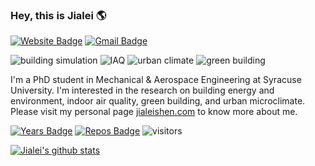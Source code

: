 ### Hey, this is Jialei :earth_americas: 

[![Website Badge](https://img.shields.io/badge/-jialeishen.com-47CCCC?style=flat&logo=Google-Chrome&logoColor=white&link=http://jialeishen.com)](http://jialeishen.com)
[![Gmail Badge](https://img.shields.io/badge/-jshen20@syr.edu-00a2ed?style=flat&logo=mail&logoColor=white&link=mailto:jshen20@syr.edu)](mailto:jshen20@syr.edu)

![building simulation](https://img.shields.io/badge/-building%20simulation-gray) ![IAQ](https://img.shields.io/badge/-IAQ-gray) ![urban climate](https://img.shields.io/badge/-urban%20climate-gray) ![green building](https://img.shields.io/badge/-green%20building-gray) 

I'm a PhD student in Mechanical & Aerospace Engineering at Syracuse University. I'm interested in the research on building energy and environment, indoor air quality, green building, and urban microclimate. Please visit my personal page [jialeishen.com](http://www.jialeishen.com) to know more about me.

[![Years Badge](https://badges.pufler.dev/years/jialeishen)](https://badges.pufler.dev) 
[![Repos Badge](https://badges.pufler.dev/repos/jialeishen)](https://badges.pufler.dev) 
![visitors](https://visitor-badge.glitch.me/badge?page_id=jialeishen.visitor-badge)

[![Jialei's github stats](https://github-readme-stats.vercel.app/api?username=jialeishen&theme=dark)](https://github.com/jialeishen/github-readme-stats)

<!--
**jialeishen/jialeishen** is a ✨ _special_ ✨ repository because its `README.md` (this file) appears on your GitHub profile.

Here are some ideas to get you started:

- 🔭 I’m currently working on ...
- 🌱 I’m currently learning ...
- 👯 I’m looking to collaborate on ...
- 🤔 I’m looking for help with ...
- 💬 Ask me about ...
- 📫 How to reach me: ...
- 😄 Pronouns: ...
- ⚡ Fun fact: ...
-->

